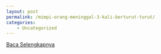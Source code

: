 ```yaml
---
layout: post
permalink: /mimpi-orang-meninggal-3-kali-berturut-turut/
categories:
    - Uncategorized
---
```


[Baca Selengkapnya](/04)